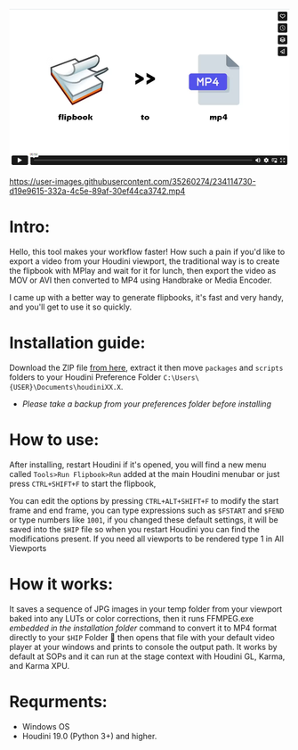 [![Video Break Down](imgs/Vimeo_FlipbookToMp4.png)](https://vimeo.com/814534713)

https://user-images.githubusercontent.com/35260274/234114730-d19e9615-332a-4c5e-89af-30ef44ca3742.mp4

# Intro:
Hello, this tool makes your workflow faster! How such a pain if you'd like to export a video from your Houdini viewport, the traditional way is to create the flipbook with MPlay and wait for it for lunch, then export the video as MOV or AVI then converted to MP4 using Handbrake or Media Encoder.

I came up with a better way to generate flipbooks, it's fast and very handy, and you'll get to use it so quickly.

# Installation guide:
Download the ZIP file [from here](https://github.com/aymanabolila/houdini_tools/releases/download/Downloads/AAB_flipbook_to_mp4_0.0.3.zip), extract it then move  `packages` and `scripts` folders to your Houdini Preference Folder `C:\Users\{USER}\Documents\houdiniXX.X`.

* _Please take a backup from your preferences folder before installing_

# How to use:
After installing, restart Houdini if it's opened, you will find a new menu called `Tools>Run Flipbook>Run` added at the main Houdini menubar or just press `CTRL+SHIFT+F` to start the flipbook,

You can edit the options by pressing `CTRL+ALT+SHIFT+F` to modify the start frame and end frame, you can type expressions such as `$FSTART` and `$FEND` or type numbers like `1001`, if you changed these default settings, it will be saved into the `$HIP` file so when you restart Houdini you can find the modifications present. If you need all viewports to be rendered type 1 in All Viewports

# How it works:
It saves a sequence of JPG images in your temp folder from your viewport baked into any LUTs or color corrections, then it runs FFMPEG.exe _embedded in the installation folder_ command to convert it to MP4 format directly to your `$HIP` Folder 📂 then opens that file with your default video player at your windows and prints to console the output path.
It works by default at SOPs and it can run at the stage context with Houdini GL, Karma, and Karma XPU.

# Requrments:
* Windows OS
* Houdini 19.0 (Python 3+) and higher.
